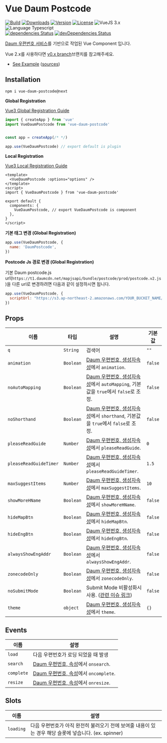 # Vue Daum Postcode

<p>
  <a href="https://github.com/wan2land/vue-daum-postcode/actions?query=workflow%3A%22Node.js+CI%22"><img alt="Build" src="https://img.shields.io/github/workflow/status/wan2land/vue-daum-postcode/Node.js%20CI?logo=github&style=flat-square" /></a>
  <a href="https://npmcharts.com/compare/vue-daum-postcode?minimal=true"><img alt="Downloads" src="https://img.shields.io/npm/dt/vue-daum-postcode.svg?style=flat-square" /></a>
  <a href="https://www.npmjs.com/package/vue-daum-postcode"><img alt="Version" src="https://img.shields.io/npm/v/vue-daum-postcode.svg?style=flat-square" /></a>
  <a href="https://www.npmjs.com/package/vue-daum-postcode"><img alt="License" src="https://img.shields.io/npm/l/vue-daum-postcode.svg?style=flat-square" /></a>
  <img alt="VueJS 3.x" src="https://img.shields.io/badge/vue.js-3.x-brightgreen.svg?style=flat-square" />
  <img alt="Language Typescript" src="https://img.shields.io/badge/language-Typescript-007acc.svg?style=flat-square" />
  <br />
  <a href="https://david-dm.org/wan2land/vue-daum-postcode"><img alt="dependencies Status" src="https://img.shields.io/david/wan2land/vue-daum-postcode.svg?style=flat-square" /></a>
  <a href="https://david-dm.org/wan2land/vue-daum-postcode?type=dev"><img alt="devDependencies Status" src="https://img.shields.io/david/dev/wan2land/vue-daum-postcode.svg?style=flat-square" /></a>
</p>

[Daum 우편번호 서비스](http://postcode.map.daum.net/guide)를 기반으로 작업된 Vue Component 입니다.

Vue 2.x를 사용하다면 [v0.x branch](https://github.com/wan2land/vue-daum-postcode/tree/0.x-vue2)브랜치를 참고해주세요.

- [See Example](http://vue-daum-postcode.dist.be) ([sources](./example))

## Installation

```bash
npm i vue-daum-postcode@next
```


**Global Registration**

[Vue3 Global Registration Guide](https://v3.vuejs.org/guide/component-registration.html#global-registration)

```js
import { createApp } from 'vue'
import VueDaumPostcode from 'vue-daum-postcode'


const app = createApp(/* */)

app.use(VueDaumPostcode) // export default is plugin

```

**Local Registration**

[Vue3 Local Registration Guide](https://v3.vuejs.org/guide/component-registration.html#local-registration)

```vue
<template>
  <VueDaumPostcode :options="options" />
</template>
<script>
import { VueDaumPostcode } from 'vue-daum-postcode'

export default {
  components: {
    VueDaumPostcode, // export VueDaumPostcode is component
  },
}
</script>
```

**기본 태그 변경 (Global Registration)**

```js
app.use(VueDaumPostcode, {
  name: 'DaumPostcode',
})
```

**Postcode Js 경로 변경 (Global Registration)**

기본 Daum postcode.js url(`https://t1.daumcdn.net/mapjsapi/bundle/postcode/prod/postcode.v2.js`)을 다른 url로 변경하려면 다음과 같이 설정하시면 됩니다.

```js
app.use(VueDaumPostcode, {
  scriptUrl: "https://s3.ap-northeast-2.amazonaws.com/YOUR_BUCKET_NAME/postcode.v2.js"
})
```

## Props

이름                      | 타입      | 설명        | 기본값
------------------------- | --------- | ----------- | -------
`q`                       | `String`  | 검색어 | `""`
`animation`               | `Boolean` | [Daum 우편번호, 생성자속성](http://postcode.map.daum.net/guide)에서 `animation`. | `false`
`noAutoMapping`           | `Boolean` | [Daum 우편번호, 생성자속성](http://postcode.map.daum.net/guide)에서 `autoMapping`, 기본값을 `true`에서 `false`로 조정. | `false`
`noShorthand`             | `Boolean` | [Daum 우편번호, 생성자속성](http://postcode.map.daum.net/guide)에서 `shorthand`, 기본값을 `true`에서 `false`로 조정. | `false`
`pleaseReadGuide`         | `Number`  | [Daum 우편번호, 생성자속성](http://postcode.map.daum.net/guide)에서 `pleaseReadGuide`. | `0`
`pleaseReadGuideTimer`    | `Number`  | [Daum 우편번호, 생성자속성](http://postcode.map.daum.net/guide)에서 `pleaseReadGuideTimer`. | `1.5`
`maxSuggestItems`         | `Number`  | [Daum 우편번호, 생성자속성](http://postcode.map.daum.net/guide)에서 `maxSuggestItems`. | `10`
`showMoreHName`           | `Boolean` | [Daum 우편번호, 생성자속성](http://postcode.map.daum.net/guide)에서 `showMoreHName`. | `false`
`hideMapBtn`              | `Boolean` | [Daum 우편번호, 생성자속성](http://postcode.map.daum.net/guide)에서 `hideMapBtn`. | `false`
`hideEngBtn`              | `Boolean` | [Daum 우편번호, 생성자속성](http://postcode.map.daum.net/guide)에서 `hideEngBtn`. | `false`
`alwaysShowEngAddr`       | `Boolean` | [Daum 우편번호, 생성자속성](http://postcode.map.daum.net/guide)에서 `alwaysShowEngAddr`. | `false`
`zonecodeOnly`            | `Boolean` | [Daum 우편번호, 생성자속성](http://postcode.map.daum.net/guide)에서 `zonecodeOnly`. | `false`
`noSubmitMode`            | `Boolean` | Submit Mode 비활성화시 사용. ([관련 이슈 링크](https://github.com/daumPostcode/QnA/issues/286)) | `false`
`theme`                   | `object`  | [Daum 우편번호, 생성자속성](http://postcode.map.daum.net/guide)에서 `theme`. | `{}`

## Events

이름                      | 설명
------------------------- | -----------
`load`                    | 다음 우편번호가 로딩 되었을 때 발생
`search`                  | [Daum 우편번호, 속성](http://postcode.map.daum.net/guide)에서 `onsearch`.
`complete`                | [Daum 우편번호, 속성](http://postcode.map.daum.net/guide)에서 `oncomplete`.
`resize`                  | [Daum 우편번호, 속성](http://postcode.map.daum.net/guide)에서 `onresize`.

## Slots

이름                      | 설명  
------------------------- | ---------
`loading`                 | 다음 우편번호가 아직 완전히 불러오기 전에 보여줄 내용이 있는 경우 해당 슬롯에 넣습니다. (ex. spinner)
